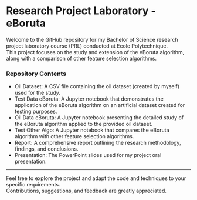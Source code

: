 # Research Project Laboratory - eBoruta
Welcome to the GitHub repository for my Bachelor of Science research project laboratory course (PRL) conducted at Ecole Polytechnique.   
This project focuses on the study and extension of the eBoruta algorithm, along with a comparison of other feature selection algorithms.   

### Repository Contents
- Oil Dataset: A CSV file containing the oil dataset (created by myself) used for the study.  
- Test Data eBoruta: A Jupyter notebook that demonstrates the application of the eBoruta algorithm on an artificial dataset created for testing purposes.  
- Oil Data eBoruta: A Jupyter notebook presenting the detailed study of the eBoruta algorithm applied to the provided oil dataset.  
- Test Other Algo: A Jupyter notebook that compares the eBoruta algorithm with other feature selection algorithms.  
- Report: A comprehensive report outlining the research methodology, findings, and conclusions.  
- Presentation: The PowerPoint slides used for my project oral presentation.  
________________________________________  
  
Feel free to explore the project and adapt the code and techniques to your specific requirements.  
Contributions, suggestions, and feedback are greatly appreciated.
